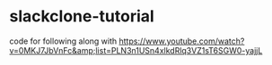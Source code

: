 # slackclone-tutorial
code for following along with https://www.youtube.com/watch?v=0MKJ7JbVnFc&amp;list=PLN3n1USn4xlkdRlq3VZ1sT6SGW0-yajjL
